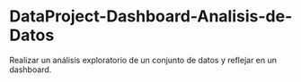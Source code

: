 # DataProject-Dashboard-Analisis-de-Datos
Realizar un análisis exploratorio de un conjunto de datos y reflejar en un dashboard.
